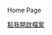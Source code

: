 Home Page

[點我開啟檔案](https://rawcdn.githack.com/wdaweb/css--mei-ti-cha-xun-wda-applefi87/186d2322fa6fe9a8e898bac9fc063f4b46e3efc4/index.html)

<!--  [點我開啟檔案](https://rawcdn.githack.com/[帳號]/[repository]/master/[index.html]) -->

